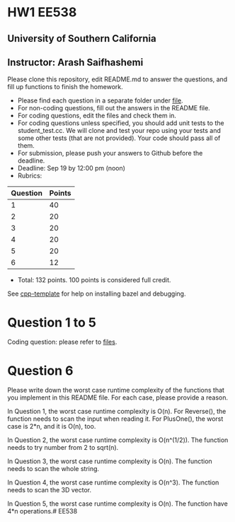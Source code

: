 
# HW1 EE538
## University of Southern California
## Instructor: Arash Saifhashemi

Please clone this repository, edit README.md to answer the questions, and fill up functions to finish the homework.

- Please find each question in a separate folder under [file](/file).
- For non-coding questions, fill out the answers in the README file.
- For coding questions, edit the files and check them in.
- For coding questions unless specified, you should add unit tests to the student_test.cc.
  We will clone and test your repo using your tests and some other tests (that are not provided). Your code should pass all of them.
- For submission, please push your answers to Github before the deadline.
- Deadline: Sep 19 by 12:00 pm (noon)
- Rubrics:
  
| Question | Points |
| -------- | ------ |
| 1        | 40     |
| 2        | 20     |
| 3        | 20     |
| 4        | 20     |
| 5        | 20     |
| 6        | 12     |

- Total: 132 points. 100 points is considered full credit.


See [cpp-template](https://github.com/ourarash/cpp-template) for help on installing bazel and debugging.

# Question 1 to 5
Coding question: please refer to [files](/files).

# Question 6
Please write down the worst case runtime complexity of the functions that you implement in this README file. 
For each case, please provide a reason.

In Question 1, the worst case runtime complexity is O(n). For Reverse(), the function needs to scan the input when reading it. For PlusOne(), the worst case is 2*n, and it is O(n), too.

In Question 2, the worst case runtime complexity is O(n^(1/2)). The function needs to try number from 2 to sqrt(n).

In Question 3, the worst case runtime complexity is O(n). The function needs to scan the whole string.

In Question 4, the worst case runtime complexity is O(n^3). The function needs to scan the 3D vector.

In Question 5, the worst case runtime complexity is O(n). The function have 4*n operations.# EE538

